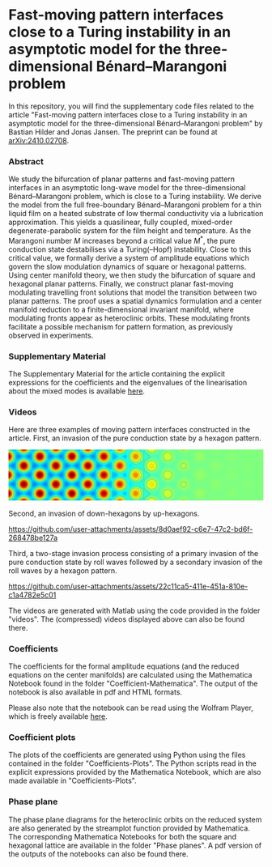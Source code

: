 # Fast-moving pattern interfaces close to a Turing instability in an asymptotic model for the three-dimensional Bénard–Marangoni problem

In this repository, you will find the supplementary code files related to the article "Fast-moving pattern interfaces close to a Turing instability in an asymptotic model for the three-dimensional Bénard–Marangoni problem" by Bastian Hilder and Jonas Jansen. The preprint can be found at [arXiv:2410.02708](https://arxiv.org/abs/2410.02708).

### Abstract

We study the bifurcation of planar patterns and fast-moving pattern interfaces in an asymptotic long-wave model for the three-dimensional Bénard–Marangoni problem, which is close to a Turing instability. We derive the model from the full free-boundary Bénard–Marangoni problem for a thin liquid film on a heated substrate of low thermal conductivity via a lubrication approximation. This yields a quasilinear, fully coupled, mixed-order degenerate-parabolic system for the film height and temperature. As the Marangoni number $M$ increases beyond a critical value $M^*$, the pure conduction state destabilises via a Turing(–Hopf) instability. Close to this critical value, we formally derive a system of amplitude equations which govern the slow modulation dynamics of square or hexagonal patterns. Using center manifold theory, we then study the bifurcation of square and hexagonal planar patterns. Finally, we construct planar fast-moving modulating travelling front solutions that model the transition between two planar patterns. The proof uses a spatial dynamics formulation and a center manifold reduction to a finite-dimensional invariant manifold, where modulating fronts appear as heteroclinic orbits. These modulating fronts facilitate a possible mechanism for pattern formation, as previously observed in experiments.

### Supplementary Material

The Supplementary Material for the article containing the explicit expressions for the coefficients and the eigenvalues of the linearisation about the mixed modes is available [here](https://github.com/Bastian-Hilder/TuringUnstableThinFilmFronts/blob/4aee854da1a4afe367ea77802eb0ad60ea9047d2/supplement.pdf).

### Videos

Here are three examples of moving pattern interfaces constructed in the article. First, an invasion of the pure conduction state by a hexagon pattern.

[![Videotitel](https://github.com/Bastian-Hilder/TuringUnstableThinFilmFronts/blob/5409b90a7e84a7db7ed597b94de9a45d9700d70b/pictures/Modfront-H-to-T.jpg)](https://www.youtube.com/watch?v=i0xGN3Wy6gs)

Second, an invasion of down-hexagons by up-hexagons.

https://github.com/user-attachments/assets/8d0aef92-c6e7-47c2-bd6f-268478be127a

Third, a two-stage invasion process consisting of a primary invasion of the pure conduction state by roll waves followed by a secondary invasion of the roll waves by a hexagon pattern.

https://github.com/user-attachments/assets/22c11ca5-411e-451a-810e-c1a4782e5c01

The videos are generated with Matlab using the code provided in the folder "videos". The (compressed) videos displayed above can also be found there.

### Coefficients

The coefficients for the formal amplitude equations (and the reduced equations on the center manifolds) are calculated using the Mathematica Notebook found in the folder "Coefficient-Mathematica". The output of the notebook is also available in pdf and HTML formats.

Please also note that the notebook can be read using the Wolfram Player, which is freely available [here](https://www.wolfram.com/player/?source=nav).

### Coefficient plots

The plots of the coefficients are generated using Python using the files contained in the folder "Coefficients-Plots". The Python scripts read in the explicit expressions provided by the Mathematica Notebook, which are also made available in "Coefficients-Plots".

### Phase plane

The phase plane diagrams for the heteroclinic orbits on the reduced system are also generated by the streamplot function provided by Mathematica. The corresponding Mathematica Notebooks for both the square and hexagonal lattice are available in the folder "Phase planes". A pdf version of the outputs of the notebooks can also be found there.
